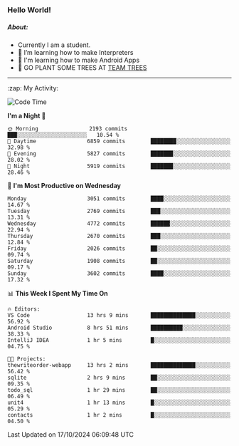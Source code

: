 ### Hello World!

##### About:
- Currently I am a student.
- 🌱 I’m learning how to make Interpreters
- 🌱 I'm learning how to make Android Apps
- 🌱 GO PLANT SOME TREES AT [TEAM TREES](https://teamtrees.org/)

---
  <summary>:zap: My Activity:</summary>
  
<!--START_SECTION:waka-->
![Code Time](http://img.shields.io/badge/Code%20Time-1%2C523%20hrs%2028%20mins-blue)

**I'm a Night 🦉** 

```text
🌞 Morning                2193 commits        ███░░░░░░░░░░░░░░░░░░░░░░   10.54 % 
🌆 Daytime                6859 commits        ████████░░░░░░░░░░░░░░░░░   32.98 % 
🌃 Evening                5827 commits        ███████░░░░░░░░░░░░░░░░░░   28.02 % 
🌙 Night                  5919 commits        ███████░░░░░░░░░░░░░░░░░░   28.46 % 
```
📅 **I'm Most Productive on Wednesday** 

```text
Monday                   3051 commits        ████░░░░░░░░░░░░░░░░░░░░░   14.67 % 
Tuesday                  2769 commits        ███░░░░░░░░░░░░░░░░░░░░░░   13.31 % 
Wednesday                4772 commits        ██████░░░░░░░░░░░░░░░░░░░   22.94 % 
Thursday                 2670 commits        ███░░░░░░░░░░░░░░░░░░░░░░   12.84 % 
Friday                   2026 commits        ██░░░░░░░░░░░░░░░░░░░░░░░   09.74 % 
Saturday                 1908 commits        ██░░░░░░░░░░░░░░░░░░░░░░░   09.17 % 
Sunday                   3602 commits        ████░░░░░░░░░░░░░░░░░░░░░   17.32 % 
```


📊 **This Week I Spent My Time On** 

```text
🔥 Editors: 
VS Code                  13 hrs 9 mins       ██████████████░░░░░░░░░░░   56.92 % 
Android Studio           8 hrs 51 mins       ██████████░░░░░░░░░░░░░░░   38.33 % 
IntelliJ IDEA            1 hr 5 mins         █░░░░░░░░░░░░░░░░░░░░░░░░   04.75 % 

🐱‍💻 Projects: 
thewriteorder-webapp     13 hrs 2 mins       ██████████████░░░░░░░░░░░   56.42 % 
sqlite                   2 hrs 9 mins        ██░░░░░░░░░░░░░░░░░░░░░░░   09.35 % 
todo_sql                 1 hr 29 mins        ██░░░░░░░░░░░░░░░░░░░░░░░   06.49 % 
unit4                    1 hr 13 mins        █░░░░░░░░░░░░░░░░░░░░░░░░   05.29 % 
contacts                 1 hr 2 mins         █░░░░░░░░░░░░░░░░░░░░░░░░   04.50 % 
```


 Last Updated on 17/10/2024 06:09:48 UTC
<!--END_SECTION:waka-->
